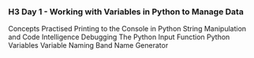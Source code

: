### H3 Day 1 - Working with Variables in Python to Manage Data

Concepts Practised
Printing to the Console in Python
String Manipulation and Code Intelligence
Debugging
The Python Input Function
Python Variables
Variable Naming
Band Name Generator
